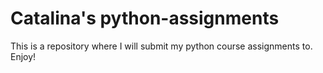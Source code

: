 # Catalina's python-assignments
This is a repository where I will submit my python course assignments to.
Enjoy!
